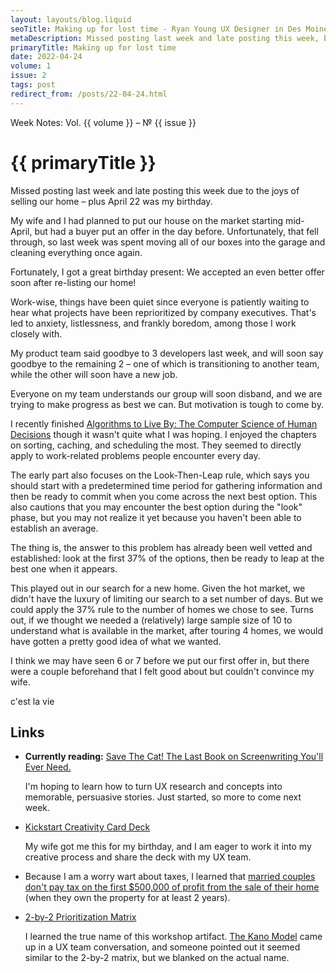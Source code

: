 ```yaml
---
layout: layouts/blog.liquid
seoTitle: Making up for lost time - Ryan Young UX Designer in Des Moines, Iowa
metaDescription: Missed posting last week and late posting this week, but I finished a book and briefly recap.
primaryTitle: Making up for lost time
date: 2022-04-24
volume: 1
issue: 2
tags: post
redirect_from: /posts/22-04-24.html
---
```


<span class="small-text-16 eyebrow">Week Notes: Vol. {{ volume }} &ndash; &numero; {{ issue }}</span>
# {{ primaryTitle }}

Missed posting last week and late posting this week due to the joys of selling our home – plus April 22 was my birthday.

My wife and I had planned to put our house on the market starting mid-April, but had a buyer put an offer in the day before. Unfortunately, that fell through, so last week was spent moving all of our boxes into the garage and cleaning everything once again.

Fortunately, I got a great birthday present: We accepted an even better offer soon after re-listing our home!

Work-wise, things have been quiet since everyone is patiently waiting to hear what projects have been reprioritized by company executives. That's led to anxiety, listlessness, and frankly boredom, among those I work closely with.

My product team said goodbye to 3 developers last week, and will soon say goodbye to the remaining 2 – one of which is transitioning to another team, while the other will soon have a new job.

Everyone on my team understands our group will soon disband, and we are trying to make progress as best we can. But motivation is tough to come by.

I recently finished <a href="https://www.amazon.com/Algorithms-Live-Computer-Science-Decisions/dp/1250118360/ref=sr_1_1" target="_blank">Algorithms to Live By: The Computer Science of Human Decisions</a> though it wasn't quite what I was hoping. I enjoyed the chapters on sorting, caching, and scheduling the most. They seemed to directly apply to work-related problems people encounter every day.

The early part also focuses on the Look-Then-Leap rule, which says you should start with a predetermined time period for gathering information and then be ready to commit when you come across the next best option. This also cautions that you may encounter the best option during the "look" phase, but you may not realize it yet because you haven't been able to establish an average.

The thing is, the answer to this problem has already been well vetted and established: look at the first 37% of the options, then be ready to leap at the best one when it appears.

This played out in our search for a new home. Given the hot market, we didn't have the luxury of limiting our search to a set number of days. But we could apply the 37% rule to the number of homes we chose to see. Turns out, if we thought we needed a (relatively) large sample size of 10 to understand what is available in the market, after touring 4 homes, we would have gotten a pretty good idea of what we wanted.

I think we may have seen 6 or 7 before we put our first offer in, but there were a couple beforehand that I felt good about but couldn't convince my wife.

<p lang="fr">c'est la vie</p>

## Links

- **Currently reading:** <a target="_blank" href="https://www.amazon.com/Save-Last-Book-Screenwriting-Youll/dp/1932907009/ref=sr_1_1">Save The Cat! The Last Book on Screenwriting You'll Ever Need.</a>

	I'm hoping to learn how to turn UX research and concepts into memorable, persuasive stories. Just started, so more to come next week.

- <a href="https://www.bonniesmithwhitehouse.com/kickstart-creativity" target="_blank">Kickstart Creativity Card Deck</a>

	My wife got me this for my birthday, and I am eager to work it into my creative process and share the deck with my UX team.

- Because I am a worry wart about taxes, I learned that <a href="https://www.nerdwallet.com/article/taxes/selling-home-capital-gains-tax" target="_blank">married couples don't pay tax on the first $500,000 of profit from the sale of their home</a> (when they own the property for at least 2 years).

- <a href="https://miro.com/templates/2x2-prioritization-matrix/" target="_blank">2-by-2 Prioritization Matrix</a>

	I learned the true name of this workshop artifact. <a href="https://kanomodel.com/" target="_blank">The Kano Model</a> came up in a UX team conversation, and someone pointed out it seemed similar to the 2-by-2 matrix, but we blanked on the actual name.